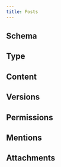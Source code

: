 ```yaml
---
title: Posts
---
```


## Schema

## Type

## Content

## Versions

## Permissions

## Mentions

## Attachments
